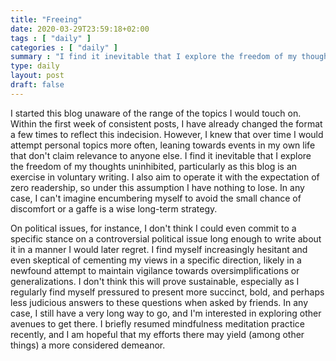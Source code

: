 ```yaml
---
title: "Freeing"
date: 2020-03-29T23:59:18+02:00
tags : [ "daily" ]
categories : [ "daily" ]
summary : "I find it inevitable that I explore the freedom of my thoughts uninhibited, particularly as this blog is an exercise in voluntary writing."
type: daily
layout: post
draft: false
---
```


I started this blog unaware of the range of the topics I would touch on. Within the first week of consistent posts, I have already changed the format a few times to reflect this indecision. However, I knew that over time I would attempt personal topics more often, leaning towards events in my own life that don't claim relevance to anyone else. I find it inevitable that I explore the freedom of my thoughts uninhibited, particularly as this blog is an exercise in voluntary writing. I also aim to operate it with the expectation of zero readership, so under this assumption I have nothing to lose. In any case, I can't imagine encumbering myself to avoid the small chance of discomfort or a gaffe is a wise long-term strategy.

On political issues, for instance, I don't think I could even commit to a specific stance on a controversial political issue long enough to write about it in a manner I would later regret. I find myself increasingly hesitant and even skeptical of cementing my views in a specific direction, likely in a newfound attempt to maintain vigilance towards oversimplifications or generalizations. I don't think this will prove sustainable, especially as I regularly find myself pressured to present more succinct, bold, and perhaps less judicious answers to these questions when asked by friends. In any case, I still have a very long way to go, and I'm interested in exploring other avenues to get there. I briefly resumed mindfulness meditation practice recently, and I am hopeful that my efforts there may yield (among other things) a more considered demeanor.